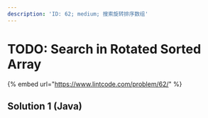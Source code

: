 ```yaml
---
description: 'ID: 62; medium; 搜索旋转排序数组'
---
```


# TODO: Search in Rotated Sorted Array

{% embed url="https://www.lintcode.com/problem/62/" %}

## Solution 1 \(Java\)

```java

```

